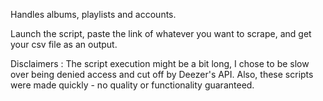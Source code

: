 Handles albums, playlists and accounts.

Launch the script, paste the link of whatever you want to scrape, and get your csv file as an output.



Disclaimers :
The script execution might be a bit long, I chose to be slow over being denied access and cut off by Deezer's API.
Also, these scripts were made quickly - no quality or functionality guaranteed.
